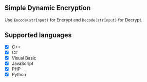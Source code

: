 ## Simple Dynamic Encryption
Use `Encode(strInput)` for Encrypt and `Decode(strInput)` for Decrypt.

## Supported languages
- [x] C++
- [x] C#
- [x] Visual Basic
- [x] JavaScript
- [x] PHP
- [x] Python
